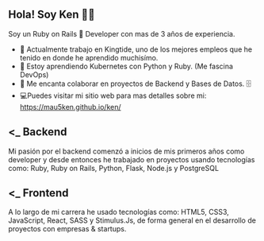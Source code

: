 ## Hola! Soy Ken 🙌🏻 
Soy un Ruby on Rails 💎 Developer con mas de 3 años de experiencia.

- 🔭 Actualmente trabajo en Kingtide, uno de los mejores empleos que he tenido en donde he aprendido muchisímo.
- 🌱 Estoy aprendiendo Kubernetes con Python y Ruby. (Me fascina DevOps)
- 👯 Me encanta colaborar en proyectos de Backend y Bases de Datos. 🗄
- 💻Puedes visitar mi sitio web para mas detalles sobre mi: https://mau5ken.github.io/ken/


## <_ Backend
Mi pasión por el backend comenzó a inicios de mis primeros años como developer y desde entonces he trabajado en proyectos usando tecnologías como: Ruby, Ruby on Rails, Python, Flask, Node.js y PostgreSQL


## <_ Frontend
A lo largo de mi carrera he usado tecnologías como: HTML5, CSS3, JavaScript, React, SASS y Stimulus.Js, de forma general en el desarrollo de proyectos con empresas & startups.
